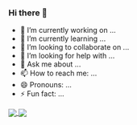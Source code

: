 ### Hi there 👋

- 🔭 I’m currently working on ...
- 🌱 I’m currently learning ...
- 👯 I’m looking to collaborate on ...
- 🤔 I’m looking for help with ...
- 💬 Ask me about ...
- 📫 How to reach me: ...
- 😄 Pronouns: ...
- ⚡ Fun fact: ...

<a href="https://github.com/reguluslee">
  <img align="center" src="https://github-readme-stats.vercel.app/api?username=reguluslee&show_icons=true&include_all_commits=true&theme=buefy&hide_border=true" />
</a>
<a href="https://github.com/reguluslee/convoychat">
  <img align="center" src="https://github-readme-stats.vercel.app/api/top-langs/?username=reguluslee&layout=compact&theme=buefy&hide_border=true" />
</a>

